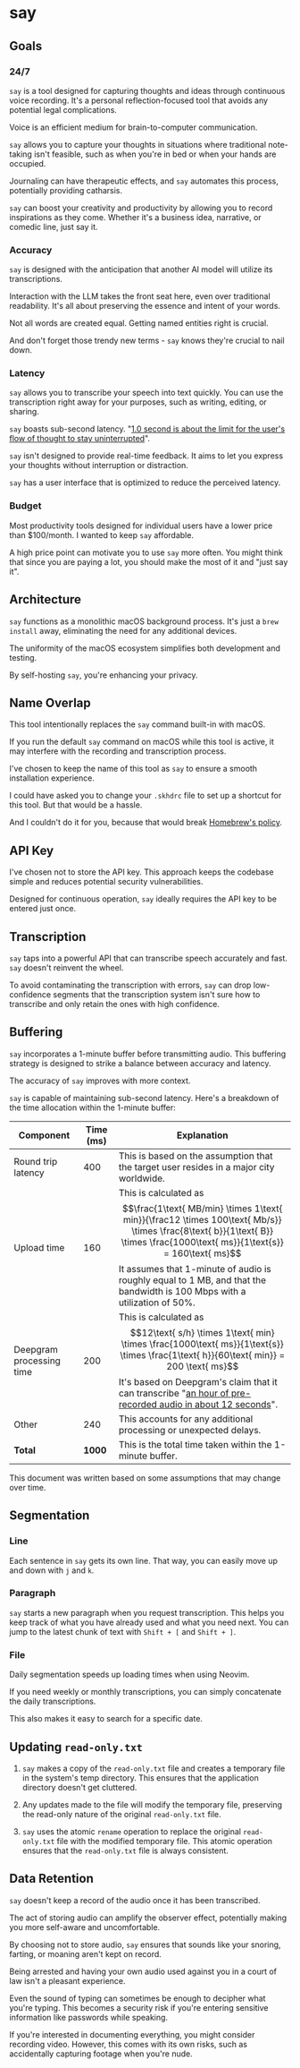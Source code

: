 # say

## Goals

### 24/7

`say` is a tool designed for capturing thoughts and ideas through continuous voice recording. It's a personal reflection-focused tool that avoids any potential legal complications.

Voice is an efficient medium for brain-to-computer communication.

`say` allows you to capture your thoughts in situations where traditional note-taking isn't feasible, such as when you're in bed or when your hands are occupied.

Journaling can have therapeutic effects, and `say` automates this process, potentially providing catharsis.

`say` can boost your creativity and productivity by allowing you to record inspirations as they come. Whether it's a business idea, narrative, or comedic line, just say it.

### Accuracy

`say` is designed with the anticipation that another AI model will utilize its transcriptions.

Interaction with the LLM takes the front seat here, even over traditional readability. It's all about preserving the essence and intent of your words.

Not all words are created equal. Getting named entities right is crucial.

And don't forget those trendy new terms - `say` knows they're crucial to nail down.

### Latency

`say` allows you to transcribe your speech into text quickly. You can use the transcription right away for your purposes, such as writing, editing, or sharing.

`say` boasts sub-second latency. "[1.0 second is about the limit for the user's flow of thought to stay uninterrupted](https://www.nngroup.com/articles/response-times-3-important-limits/#:~:text=1.0%20second%20is%20about%20the%20limit%20for%20the%20user's%20flow%20of%20thought%20to%20stay%20uninterrupted)".

`say` isn't designed to provide real-time feedback. It aims to let you express your thoughts without interruption or distraction.

`say` has a user interface that is optimized to reduce the perceived latency.

### Budget

Most productivity tools designed for individual users have a lower price than $100/month. I wanted to keep `say` affordable.

A high price point can motivate you to use `say` more often. You might think that since you are paying a lot, you should make the most of it and "just say it".

## Architecture

`say` functions as a monolithic macOS background process. It's just a `brew install` away, eliminating the need for any additional devices.

The uniformity of the macOS ecosystem simplifies both development and testing.

By self-hosting `say`, you're enhancing your privacy.

## Name Overlap

This tool intentionally replaces the `say` command built-in with macOS.

If you run the default `say` command on macOS while this tool is active, it may interfere with the recording and transcription process.

I've chosen to keep the name of this tool as `say` to ensure a smooth installation experience.

I could have asked you to change your `.skhdrc` file to set up a shortcut for this tool. But that would be a hassle.

And I couldn't do it for you, because that would break [Homebrew's policy](https://docs.brew.sh/Homebrew-and-Python#:~:text=homebrew%20has%20a%20strict%20policy%20never%20to%20write%20stuff%20outside%20of%20the%20brew%20--prefix).

## API Key

I've chosen not to store the API key. This approach keeps the codebase simple and reduces potential security vulnerabilities.

Designed for continuous operation, `say` ideally requires the API key to be entered just once.

## Transcription

`say` taps into a powerful API that can transcribe speech accurately and fast. `say` doesn't reinvent the wheel.

To avoid contaminating the transcription with errors, `say` can drop low-confidence segments that the transcription system isn't sure how to transcribe and only retain the ones with high confidence.

## Buffering

`say` incorporates a 1-minute buffer before transmitting audio. This buffering strategy is designed to strike a balance between accuracy and latency.

The accuracy of `say` improves with more context. 

`say` is capable of maintaining sub-second latency. Here's a breakdown of the time allocation within the 1-minute buffer:

| Component                | Time (ms) | Explanation                                                                                                                                                                                                                                                                                                                                  |
| ------------------------ | --------- | ------------------------------------------------------------------------------------------------------------------------------------------------------------------------------------------------------------------------------------------------------------------------------------------------------------------------------------------ |
| Round trip latency       | 400       | This is based on the assumption that the target user resides in a major city worldwide.                                                                                                                                                                                                                                                     |
| Upload time              | 160       | This is calculated as $$\frac{1\text{ MB/min} \times 1\text{ min}}{\frac12 \times 100\text{ Mb/s}} \times \frac{8\text{ b}}{1\text{ B}} \times \frac{1000\text{ ms}}{1\text{s}} = 160\text{ ms}$$ It assumes that 1-minute of audio is roughly equal to 1 MB, and that the bandwidth is 100 Mbps with a utilization of 50%.                 |
| Deepgram processing time | 200       | This is calculated as $$12\text{ s/h} \times 1\text{ min} \times \frac{1000\text{ ms}}{1\text{s}} \times \frac{1\text{ h}}{60\text{ min}} = 200 \text{ ms}$$ It's based on Deepgram's claim that it can transcribe "[an hour of pre-recorded audio in about 12 seconds](https://deepgram.com/#:~:text=an%20hour%20of%20pre-recorded%20audio%20in%20about%2012%20seconds)". |
| Other                    | 240       | This accounts for any additional processing or unexpected delays.                                                                                                                                                                                                                                                                           |
| **Total**                | **1000**      | This is the total time taken within the 1-minute buffer.                                                                                                                                                                                                                                                                                     |

This document was written based on some assumptions that may change over time.

## Segmentation

### Line

Each sentence in `say` gets its own line. That way, you can easily move up and down with `j` and `k`.

### Paragraph

`say` starts a new paragraph when you request transcription. This helps you keep track of what you have already used and what you need next. You can jump to the latest chunk of text with `Shift + [` and `Shift + ]`.

### File

Daily segmentation speeds up loading times when using Neovim.

If you need weekly or monthly transcriptions, you can simply concatenate the daily transcriptions.

This also makes it easy to search for a specific date.

## Updating `read-only.txt`

1. `say` makes a copy of the `read-only.txt` file and creates a temporary file in the system's temp directory. This ensures that the application directory doesn't get cluttered.

2. Any updates made to the file will modify the temporary file, preserving the read-only nature of the original `read-only.txt` file.

3. `say` uses the atomic `rename` operation to replace the original `read-only.txt` file with the modified temporary file. This atomic operation ensures that the `read-only.txt` file is always consistent.

## Data Retention

`say` doesn't keep a record of the audio once it has been transcribed.

The act of storing audio can amplify the observer effect, potentially making you more self-aware and uncomfortable.

By choosing not to store audio, `say` ensures that sounds like your snoring, farting, or moaning aren't kept on record.

Being arrested and having your own audio used against you in a court of law isn't a pleasant experience.

Even the sound of typing can sometimes be enough to decipher what you're typing. This becomes a security risk if you're entering sensitive information like passwords while speaking.

If you're interested in documenting everything, you might consider recording video. However, this comes with its own risks, such as accidentally capturing footage when you're nude.
